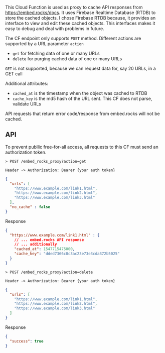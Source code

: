 
This Cloud Function is used as proxy to cache API responses from https://embed.rocks/docs. It uses Firebase Realtime Database (RTDB) to store the cached objects. I chose Firebase RTDB because, it provides an interface to view and edit these cached objects. This interfaces makes it easy to debug and deal with problems in future.

The CF endpoint only supports `POST` method. Different actions are supported by a URL parameter `action`
- `get` for fetching data of one or many URLs
- `delete` for purging cached data of one or many URLs


`GET` is not supported, because we can request data for, say 20 URLs, in a GET call

Additional attributes:
- `cached_at` is the timestamp when the object was cached to RTDB
- `cache_key` is the md5 hash of the URL sent. This CF does not parse, validate URLs

API requests that return error code/response from embed.rocks will not be cached.


## API

To prevent publlic free-for-all access, all requests to this CF must send an authorization token.

`> POST /embed_rocks_proxy?action=get`

`Header -> Authorization: Bearer {your auth token}`

```json
{
  "urls": [
    "https://www.example.com/link1.html",
    "https://www.example.com/link2.html",
    "https://www.example.com/link3.html"
  ],
  "no_cache" : false
}
```

Response

```json
{
  "https://www.example.com/link1.html" : {
    // ... embed.rocks API response
    // ... additionally
    "cached_at": 1547715475000,
    "cache_key": "dded7366c0c3ac23e73e3cda372b5025"
  }
}
```

`> POST /embed_rocks_proxy?action=delete`

`Header -> Authorization: Bearer {your auth token}`

```json
{
  "urls": [
    "https://www.example.com/link1.html",
    "https://www.example.com/link2.html",
    "https://www.example.com/link3.html"
  ]
}
```

Response

```json
{
  "success": true
}
```